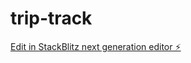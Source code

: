 # trip-track

[Edit in StackBlitz next generation editor ⚡️](https://stackblitz.com/~/github.com/super-mogger/trip-track)